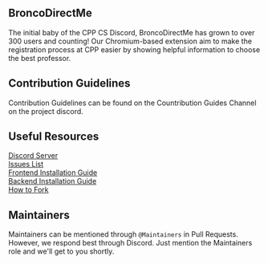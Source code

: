 ## BroncoDirectMe
The initial baby of the CPP CS Discord, BroncoDirectMe has grown to over 300 users and counting! Our Chromium-based extension aim to make the registration process at CPP easier by showing helpful information to choose the best professor.
## Contribution Guidelines
Contribution Guidelines can be found on the Countribution Guides Channel on the project discord.
## Useful Resources
[Discord Server](https://discord.gg/CKyypBVY5w) <br>
[Issues List](https://github.com/orgs/BroncoDirectMe/projects/17/views/1) <br>
[Frontend Installation Guide](https://github.com/BroncoDirectMe/Frontend/wiki) <br>
[Backend Installation Guide](https://github.com/BroncoDirectMe/Backend/wiki) <br>
[How to Fork](https://github.com/BroncoDirectMe/.github/wiki/How-to-Fork) <br>

## Maintainers
Maintainers can be mentioned through `@Maintainers` in Pull Requests. However, we respond best through Discord. Just mention the Maintainers role and we'll get to you shortly.
